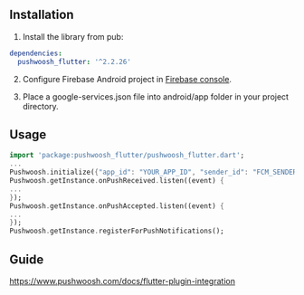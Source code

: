 ## Installation

1) Install the library from pub:

```yaml
dependencies:
  pushwoosh_flutter: '^2.2.26'
```

2) Configure Firebase Android project in [Firebase console](https://console.firebase.google.com).

3) Place a google-services.json file into android/app folder in your project directory.

## Usage

```dart
import 'package:pushwoosh_flutter/pushwoosh_flutter.dart';
...
Pushwoosh.initialize({"app_id": "YOUR_APP_ID", "sender_id": "FCM_SENDER_ID"});
Pushwoosh.getInstance.onPushReceived.listen((event) {
...
});
Pushwoosh.getInstance.onPushAccepted.listen((event) {
...
});
Pushwoosh.getInstance.registerForPushNotifications();
```

## Guide

https://www.pushwoosh.com/docs/flutter-plugin-integration
